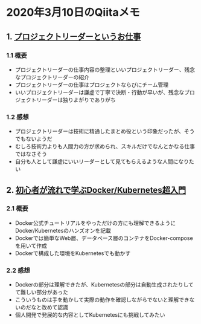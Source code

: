 # 2020年3月10日のQiitaメモ

## 1. [プロジェクトリーダーというお仕事](https://qiita.com/br_branch/items/bbbaba835b45e79efa5b)

### 1.1 概要

- プロジェクトリーダーの仕事内容の整理といいプロジェクトリーダー、残念なプロジェクトリーダーの紹介
- プロジェクトリーダーの仕事はプロジェクトならびにチーム管理
- いいプロジェクトリーダーは謙虚で丁寧で決断・行動が早いが、残念なプロジェクトリーダーは独りよがりでありがち

### 1.2 感想

- プロジェクトリーダーは技術に精通したまとめ役という印象だったが、そうでもないようだ
- むしろ技術力よりも人間力の方が求められ、スキルだけでなんとかなる仕事ではなさそう
- 自分も人として謙虚にいいリーダーとして見てもらえるような人間になりたい

## 2. [初心者が流れで学ぶDocker/Kubernetes超入門](https://qiita.com/sanpo_shiho/items/fc8082f3d303c04cca2e)

### 2.1 概要

- Docker公式チュートリアルをやっただけの方にも理解できるようにDocker/Kubernetesのハンズオンを記載
- Dockerでは簡単なWeb層、データベース層のコンテナをDocker-composeを用いて作成
- Dockerで構成した環境をKubernetesでも動かす

### 2.2 感想

- Dockerの部分は理解できたが、Kubernetesの部分は自動生成されたりしてて難しい部分があった
- こういうものは手を動かして実際の動作を確認しながらでないと理解できないのだなと改めて認識
- 個人開発で発展的な内容としてKubernetesにも挑戦してみたい
